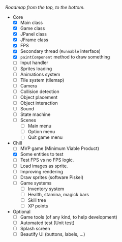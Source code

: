 _Roadmap from the top, to the bottom._
- Core
  - [x] Main class
  - [x] Game class
  - [x] JPanel class
  - [x] JFrame class
  - [x] FPS
  - [x] Secondary thread (`Runnable` interface)
  - [x] `paintComponent` method to draw something
  - [ ] Input handler
  - [ ] Sprites loading
  - [ ] Animations system
  - [ ] Tile system (tilemap)
  - [ ] Camera
  - [ ] Collision detection
  - [ ] Object placement
  - [ ] Object interaction
  - [ ] Sound
  - [ ] State machine
  - [ ] Scenes
    - [ ] Main menu
    - [ ] Option menu
    - [ ] Quit game menu
- Chill
  - [ ] MVP game (Minimum Viable Product)
  - [x] Some entities to test
  - [ ] Test FPS vs no FPS logic.
  - [ ] Load images as sprite.
  - [ ] Improving rendering
  - [ ] Draw sprites (software Piskel)
  - [ ] Game systems
    - [ ] Inventory system
    - [ ] Health, stamina, magick bars
    - [ ] Skill tree
    - [ ] XP points
- Optional
  - [ ] Game tools (of any kind, to help development)
  - [ ] Automated test (Unit test)
  - [ ] Splash screen
  - [ ] Beautify UI (buttons, labels, ...)
